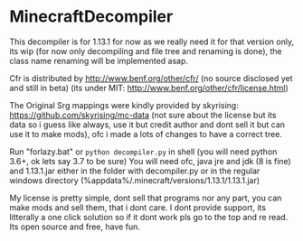 # MinecraftDecompiler

This decompiler is for 1.13.1 for now as we really need it for that version only, its wip (for now only decompiling and file tree and renaming is done), the class name renaming will be implemented asap.


Cfr is distributed by http://www.benf.org/other/cfr/ (no source disclosed yet and still in beta) (its under MIT: http://www.benf.org/other/cfr/license.html)


The Original Srg mappings were kindly provided by skyrising: https://github.com/skyrising/mc-data (not sure about the license but its data so i guess like always, use it but credit author and dont sell it but can use it to make mods), ofc i made a lots of changes to have a correct tree.

Run "forlazy.bat" or `python decompiler.py` in shell (you will need python 3.6+, ok lets say 3.7 to be sure)
You will need ofc, java jre and jdk (8 is fine) and 1.13.1.jar either in the folder with decompiler.py or in the regular windows directory (%appdata%/.minecraft/versions/1.13.1/1.13.1.jar)


My license is pretty simple, dont sell that programs nor any part, you can make mods and sell them, that i dont care. I dont provide support, its litterally a one click solution so if it dont work pls go to the top and re read. Its open source and free, have fun.
